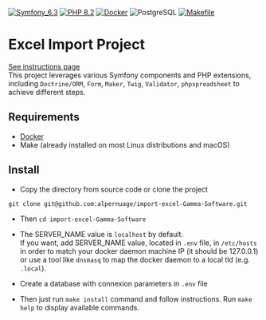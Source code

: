 [![Symfony_6.3](https://img.shields.io/badge/Symfony-6-blue.svg)](https://symfony.com/)
[![PHP 8.2](https://img.shields.io/badge/PHP-8.2-purple.svg)](https://www.php.net/)
[![Docker](https://img.shields.io/badge/Docker-blue.svg)](https://www.docker.com/)
![PostgreSQL](https://img.shields.io/badge/PostgreSQL-blue.svg)
[![Makefile](https://img.shields.io/badge/Makefile-blue.svg)](https://www.gnu.org/software/make/)

# Excel Import Project
[See instructions page](INSTRUCTIONS.md)  
This project leverages various Symfony components and PHP extensions, including `Doctrine/ORM`, `Form`, `Maker`, `Twig`, `Validator`, `phpspreadsheet` to achieve different steps.

## Requirements

- [Docker](https://www.docker.com)
- Make (already installed on most Linux distributions and macOS)

## Install
- Copy the directory from source code or clone the project
```     
git clone git@github.com:alpernuage/import-excel-Gamma-Software.git
```

- Then `cd import-excel-Gamma-Software`

- The SERVER_NAME value is `localhost` by default.  
  If you want, add SERVER_NAME value, located in `.env` file, in `/etc/hosts` in order to match your docker daemon
  machine IP (it should be 127.0.0.1) or use a tool like `dnsmasq` to map the docker daemon to a local tld
  (e.g. `.local`).
- Create a database with connexion parameters in `.env` file
- Then just run `make install` command and follow instructions.
  Run `make help` to display available commands.
